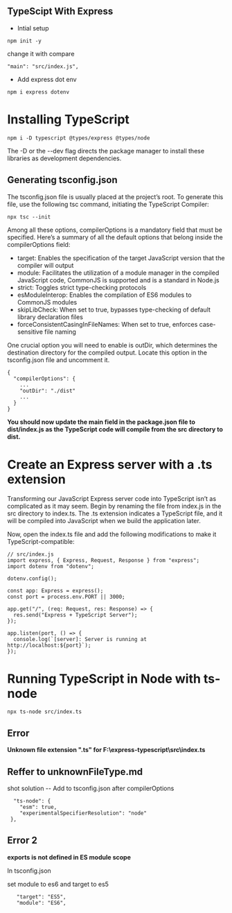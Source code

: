 ## TypeScipt With Express

- Intial setup
```
npm init -y
```

change it with compare

```
"main": "src/index.js",
```

- Add express dot env
```
npm i express dotenv
```

# Installing TypeScript

```
npm i -D typescript @types/express @types/node
```

The -D or the --dev flag directs the package manager to install these libraries as development dependencies.


## Generating tsconfig.json

The tsconfig.json file is usually placed at the project’s root. To generate this file, use the following tsc command, initiating the TypeScript Compiler:

```
npx tsc --init
```

Among all these options, compilerOptions is a mandatory field that must be specified. Here’s a summary of all the default options that belong inside the compilerOptions field:

- target: Enables the specification of the target JavaScript version that the compiler will output
- module: Facilitates the utilization of a module manager in the compiled JavaScript code, CommonJS is supported and is a standard in Node.js
- strict: Toggles strict type-checking protocols
- esModuleInterop: Enables the compilation of ES6 modules to CommonJS modules
- skipLibCheck: When set to true, bypasses type-checking of default library declaration files
- forceConsistentCasingInFileNames: When set to true, enforces case-sensitive file naming


One crucial option you will need to enable is outDir, which determines the destination directory for the compiled output. Locate this option in the tsconfig.json file and uncomment it.


```
{
  "compilerOptions": {
    ...
    "outDir": "./dist"
    ...
  }
}
```

**You should now update the main field in the package.json file to dist/index.js as the TypeScript code will compile from the src directory to dist.**


# Create an Express server with a .ts extension

Transforming our JavaScript Express server code into TypeScript isn’t as complicated as it may seem. Begin by renaming the file from index.js in the src directory to index.ts. The .ts extension indicates a TypeScript file, and it will be compiled into JavaScript when we build the application later.

Now, open the index.ts file and add the following modifications to make it TypeScript-compatible:
```
// src/index.js
import express, { Express, Request, Response } from "express";
import dotenv from "dotenv";

dotenv.config();

const app: Express = express();
const port = process.env.PORT || 3000;

app.get("/", (req: Request, res: Response) => {
  res.send("Express + TypeScript Server");
});

app.listen(port, () => {
  console.log(`[server]: Server is running at http://localhost:${port}`);
});
```


# Running TypeScript in Node with ts-node

```
npx ts-node src/index.ts
```

## Error 

**Unknown file extension ".ts" for F:\express-typescript\src\index.ts**

## Reffer to unknownFileType.md

shot solution --  Add to tsconfig.json after compilerOptions

```
  "ts-node": {
    "esm": true,
    "experimentalSpecifierResolution": "node"
 },
 ```

 ## Error 2

 **exports is not defined in ES module scope**

 In tsconfig.json 

set module to es6 and target to es5

 ```
    "target": "ES5",
    "module": "ES6", 
 ```
